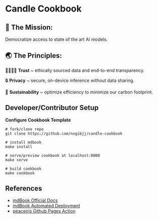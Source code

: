 # Candle Cookbook

## 🚀 The Mission:

Democratize access to state of the art AI models.


## 🌏 The Principles: 

🫱🏾‍🫲🏼 **Trust** ~ ethically sourced data and end-to-end transparency.

🔒 **Privacy** ~ secure, on-device inference without data sharing.

🌱 **Sustainability** ~ optimize efficiency to minimize our carbon footprint.


## Developer/Contributor Setup

**Configure Cookbook Template**

```
# fork/clone repo
git clone https://github.com/nogibjj/candle-cookbook

# install mdbook
make install

# serve/preview cookbook at localhost:8000
make serve

# build cookbook
make cookbook
```

## References

* [mdBook Official Docs](https://rust-lang.github.io/mdBook/)
* [mdBook Automated Deployment](https://github.com/rust-lang/mdBook/wiki/Automated-Deployment)
* [peaceiris Github Pages Action](https://github.com/peaceiris/actions-gh-pages)
